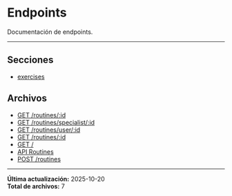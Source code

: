 # Endpoints

Documentación de endpoints.

---

## Secciones

- [exercises](./exercises/00_README.md)

## Archivos

- [GET /routines/:id](./get-by-id.md)
- [GET /routines/specialist/:id](./get-by-specialist-id.md)
- [GET /routines/user/:id](./get-by-user-id.md)
- [GET /routines/:id](./get.md)
- [GET /](./healthcheck.md)
- [API Routines](./README.md)
- [POST /routines](./upsert.md)

---

**Última actualización:** 2025-10-20  
**Total de archivos:** 7
